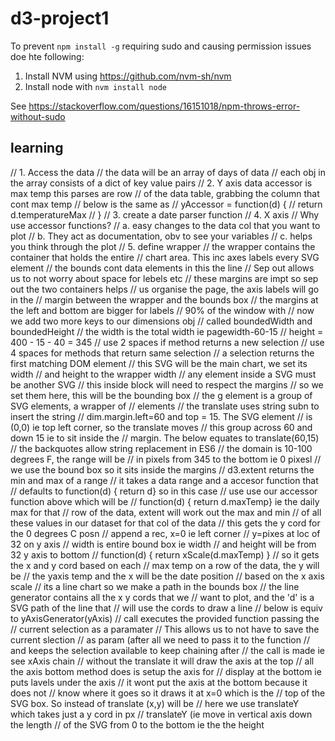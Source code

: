 # d3-project1
To prevent `npm install -g` requiring sudo and causing permission issues doe hte following:  

1. Install NVM using https://github.com/nvm-sh/nvm  
2. Install node with `nvm install node`  

See https://stackoverflow.com/questions/16151018/npm-throws-error-without-sudo

## learning
 
  // 1. Access the data
  // the data will be an array of days of data
  // each obj in the array consists of a dict of key value pairs
  // 2. Y axis data accessor is max temp this parses are row
  // of the data table, grabbing the column that cont max temp
  // below is the same as
  // yAccessor = function(d) {
  //     return d.temperatureMax 
  //     }
  // 3. create a date parser function
  // 4. X axis
  // Why use accessor functions?
  // a. easy changes to the data col that you want to plot
  // b. They act as documentation, obv to see your variables
  // c. helps you think through the plot
  // 5. define wrapper
  // the wrapper contains the container that holds the entire
  // chart area. This inc axes labels every SVG element
  // the bounds cont data elements in this the line
  // Sep out allows us to not worry about space for lebels etc 
  // these margins are impt so sep out the two containers helps
  // us organise the page, the axis labels will go in the
  // margin between the wrapper and the bounds box
  // the  margins at the left and bottom are bigger for labels
  // 90% of the window with
  // now we add two more keys to our dimensions obj
  // called boundedWidth and boundedHeight
  // the width is the total width ie pagewidth-60-15
  // height = 400 - 15 - 40 = 345
  // use 2 spaces if method returns a new selection
  // use 4 spaces for methods that return same selection
  // a selection returns the first matching DOM element
  // this SVG will be the main chart, we set its width
  // and height to the wrapper width
  // any element inside a SVG must be another SVG
  // this inside block will need to respect the margins
  // so we set them here, this will be the bounding box
  // the g element is a group of SVG elements, a wrapper of 
  // elements
  // the translate uses string subn to insert the string
  // dim.margin.left=60 and top = 15. The SVG element
  // is (0,0) ie top left corner, so the translate moves
  // this group across 60 and down 15 ie to sit inside the
  // margin. The below equates to translate(60,15)
  // the backquotes allow string replacement in ES6
  // the domain is 10-100 degrees F, the range will be 
  // in pixels from 345 to the bottom ie 0 pixesl
  // we use the bound box so it sits inside the margins
  // d3.extent returns the min and max of a range
  // it takes a data range and a accesor function that 
  // defaults to function(d) { return d} so in this case
  // use use our accessor function above which will be
  // function(d) { return d.maxTemp} ie the daily max for that 
  // row of the data, extent will work out the max and min
  // of all these values in our dataset for that col of the data
  // this gets the y cord for the 0 degrees C posn
  // append a rec, x=0 ie left corner
  // y=pixes at loc of 32 on y axis
  // width is entire bound box ie width
  // and height will be from 32 y axis to bottom
  // function(d) { return xScale(d.maxTemp) }
  // so it gets the x and y cord based on each 
  // max temp on a row of the data, the y will be 
  // the yaxis temp and the x will be the date position
  // based on the x axis scale
  // its a line chart so we make a path in the bounds box
  // the line generator contains all the x y cords that we 
  // want to plot, and the 'd' is a SVG path of the line that
  // will use the cords to draw a line
  // below is equiv to yAxisGenerator(yAxis)
  // call executes the provided function passing the 
  // current selection as a paramater
  // This allows us to not have to save the current slection
  // as param (after all we need to pass it to the function
  // and keeps the selection available to keep chaining after
  // the call is made ie see xAxis chain
  // without the translate it will draw the axis at the top
  // all the axis bottom method does is setup the axis for
  // display at the bottom ie puts lavels under the axis
  // it wont put the axis at the bottom because it does not
  // know where it goes so it draws it at x=0 which is the
  // top of the SVG box.  So instead of translate (x,y) will be
  // here we use translateY which takes just a y cord in px
  // translateY (ie move in vertical axis down the length
  // of the SVG from 0 to the bottom ie the the height
